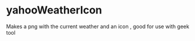 yahooWeatherIcon
================

Makes a png with the current weather and an icon , good for use with geek tool